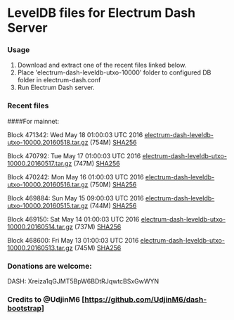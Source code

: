 # LevelDB files for Electrum Dash Server

### Usage

1. Download and extract one of the recent files linked below.
2. Place 'electrum-dash-leveldb-utxo-10000' folder to configured DB folder in electrum-dash.conf
3. Run Electrum Dash server.

### Recent files

####For mainnet:

Block 471342: Wed May 18 01:00:03 UTC 2016 [electrum-dash-leveldb-utxo-10000.20160518.tar.gz](https://transfer.sh/yYngt/electrum-dash-leveldb-utxo-10000.20160518.tar.gz) (754M) [SHA256](https://transfer.sh/vFaLQ/electrum-dash-leveldb-utxo-10000.20160518.tar.gz.sha256)

Block 470792: Tue May 17 01:00:03 UTC 2016 [electrum-dash-leveldb-utxo-10000.20160517.tar.gz](https://transfer.sh/JfH3O/electrum-dash-leveldb-utxo-10000.20160517.tar.gz) (747M) [SHA256](https://transfer.sh/Gbjeo/electrum-dash-leveldb-utxo-10000.20160517.tar.gz.sha256)

Block 470242: Mon May 16 01:00:03 UTC 2016 [electrum-dash-leveldb-utxo-10000.20160516.tar.gz](https://transfer.sh/10N6cg/electrum-dash-leveldb-utxo-10000.20160516.tar.gz) (750M) [SHA256](https://transfer.sh/hLAKe/electrum-dash-leveldb-utxo-10000.20160516.tar.gz.sha256)

Block 469884: Sun May 15 09:00:03 UTC 2016 [electrum-dash-leveldb-utxo-10000.20160515.tar.gz](https://transfer.sh/128X1G/electrum-dash-leveldb-utxo-10000.20160515.tar.gz) (744M) [SHA256](https://transfer.sh/EHypJ/electrum-dash-leveldb-utxo-10000.20160515.tar.gz.sha256)

Block 469150: Sat May 14 01:00:03 UTC 2016 [electrum-dash-leveldb-utxo-10000.20160514.tar.gz](https://transfer.sh/FYbil/electrum-dash-leveldb-utxo-10000.20160514.tar.gz) (737M) [SHA256](https://transfer.sh/11edmz/electrum-dash-leveldb-utxo-10000.20160514.tar.gz.sha256)

Block 468600: Fri May 13 01:00:03 UTC 2016 [electrum-dash-leveldb-utxo-10000.20160513.tar.gz](https://transfer.sh/5jlVf/electrum-dash-leveldb-utxo-10000.20160513.tar.gz) (745M) [SHA256](https://transfer.sh/8RteD/electrum-dash-leveldb-utxo-10000.20160513.tar.gz.sha256)

### Donations are welcome:

DASH: Xreiza1qGJMT5BpW6BDtRJqwtcBSxGwWYN

### Credits to @UdjinM6 [https://github.com/UdjinM6/dash-bootstrap]
